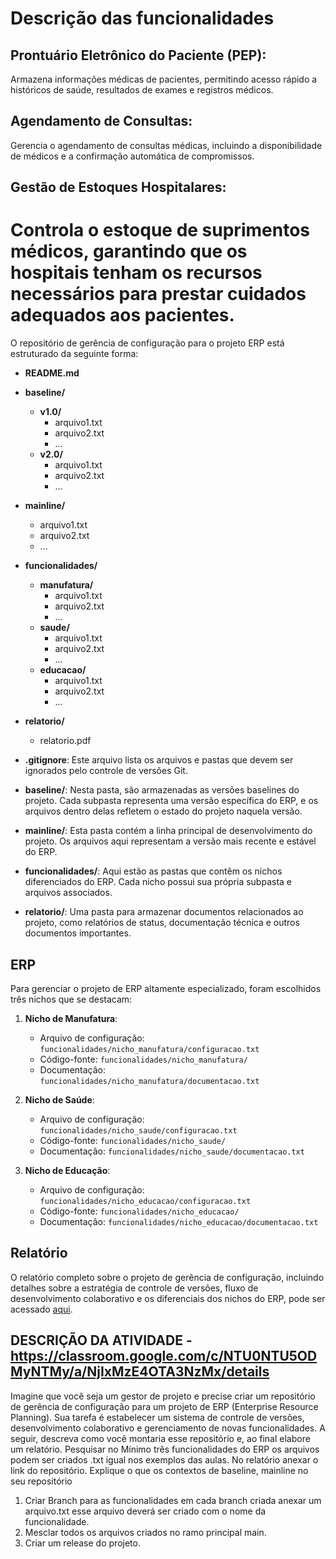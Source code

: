 # Descrição das funcionalidades

## Prontuário Eletrônico do Paciente (PEP): 
Armazena informações médicas de pacientes, permitindo acesso rápido a históricos de saúde, resultados de exames e registros médicos.

## Agendamento de Consultas: 
Gerencia o agendamento de consultas médicas, incluindo a disponibilidade de médicos e a confirmação automática de compromissos.

## Gestão de Estoques Hospitalares: 
Controla o estoque de suprimentos médicos, garantindo que os hospitais tenham os recursos necessários para prestar cuidados adequados aos pacientes.
=======
O repositório de gerência de configuração para o projeto ERP está estruturado da seguinte forma:


- **README.md**
- **baseline/**
  - **v1.0/**
    - arquivo1.txt
    - arquivo2.txt
    - ...
  - **v2.0/**
    - arquivo1.txt
    - arquivo2.txt
    - ...
- **mainline/**
  - arquivo1.txt
  - arquivo2.txt
  - ...
- **funcionalidades/**
  - **manufatura/**
    - arquivo1.txt
    - arquivo2.txt
    - ...
  - **saude/**
    - arquivo1.txt
    - arquivo2.txt
    - ...
  - **educacao/**
    - arquivo1.txt
    - arquivo2.txt
    - ...
- **relatorio/**
  - relatorio.pdf

- **.gitignore**: Este arquivo lista os arquivos e pastas que devem ser ignorados pelo controle de versões Git.

- **baseline/**: Nesta pasta, são armazenadas as versões baselines do projeto. Cada subpasta representa uma versão específica do ERP, e os arquivos dentro delas refletem o estado do projeto naquela versão.

- **mainline/**: Esta pasta contém a linha principal de desenvolvimento do projeto. Os arquivos aqui representam a versão mais recente e estável do ERP.

- **funcionalidades/**: Aqui estão as pastas que contêm os nichos diferenciados do ERP. Cada nicho possui sua própria subpasta e arquivos associados.

- **relatorio/**: Uma pasta para armazenar documentos relacionados ao projeto, como relatórios de status, documentação técnica e outros documentos importantes.

## ERP

Para gerenciar o projeto de ERP altamente especializado, foram escolhidos três nichos que se destacam:

1. **Nicho de Manufatura**:
   - Arquivo de configuração: `funcionalidades/nicho_manufatura/configuracao.txt`
   - Código-fonte: `funcionalidades/nicho_manufatura/`
   - Documentação: `funcionalidades/nicho_manufatura/documentacao.txt`

2. **Nicho de Saúde**:
   - Arquivo de configuração: `funcionalidades/nicho_saude/configuracao.txt`
   - Código-fonte: `funcionalidades/nicho_saude/`
   - Documentação: `funcionalidades/nicho_saude/documentacao.txt`

3. **Nicho de Educação**:
   - Arquivo de configuração: `funcionalidades/nicho_educacao/configuracao.txt`
   - Código-fonte: `funcionalidades/nicho_educacao/`
   - Documentação: `funcionalidades/nicho_educacao/documentacao.txt`

## Relatório

O relatório completo sobre o projeto de gerência de configuração, incluindo detalhes sobre a estratégia de controle de versões, fluxo de desenvolvimento colaborativo e os diferenciais dos nichos do ERP, pode ser acessado [aqui](./relatorio/relatorio.pdf).


## DESCRIÇÃO DA ATIVIDADE - https://classroom.google.com/c/NTU0NTU5ODMyNTMy/a/NjIxMzE4OTA3NzMx/details

Imagine que você seja um gestor de projeto e precise criar um repositório de gerência de configuração para um projeto de ERP (Enterprise Resource Planning). Sua tarefa é estabelecer um sistema de controle de versões, desenvolvimento colaborativo e gerenciamento de novas funcionalidades. A seguir, descreva como você montaria esse repositório e, ao final elabore um relatório. Pesquisar no Mínimo três funcionalidades do ERP os arquivos podem ser criados .txt igual nos exemplos das aulas. No relatório anexar o link do repositório.
Explique o que os contextos de baseline, mainline no seu repositório

1. Criar Branch para as funcionalidades em cada branch criada anexar um arquivo.txt esse arquivo deverá ser criado com o nome da funcionalidade.
2. Mesclar todos os arquivos criados no ramo principal main.
3. Criar um release do projeto.
